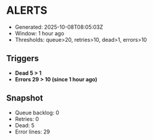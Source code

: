 # ALERTS

- Generated: 2025-10-08T08:05:03Z
- Window: 1 hour ago
- Thresholds: queue>20, retries>10, dead>1, errors>10

## Triggers
- **Dead 5 > 1**
- **Errors 29 > 10 (since 1 hour ago)**

## Snapshot
- Queue backlog: 0
- Retries: 0
- Dead: 5
- Error lines: 29
